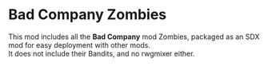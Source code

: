 # Bad Company Zombies
This mod includes all the **Bad Company** mod Zombies, packaged as an SDX mod for easy deployment with other mods.  
It does not include their Bandits, and no rwgmixer either.  

	
